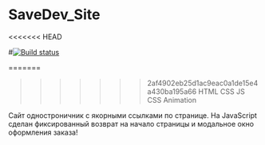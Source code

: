 # SaveDev_Site
<<<<<<< HEAD

#[![Build status](https://ci.appveyor.com/api/projects/status/ujwltl5c4g3rt5wt/branch/main?svg=true)](https://ci.appveyor.com/project/SergeiKostiaev/savedev-site/branch/main)

=======
>>>>>>> 2af4902eb25d1ac9eac0a1de15e4a430ba195a66
HTML CSS JS CSS Animation

Сайт одностроничник с якорными ссылками по странице. На JavaScript сделан фиксированный возврат на начало страницы и модальное окно оформления заказа!
